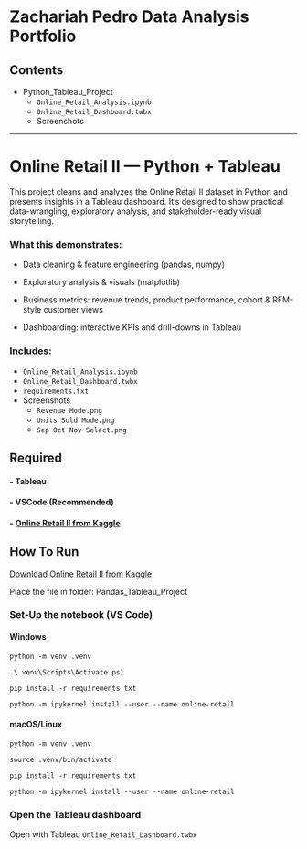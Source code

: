 # Zachariah Pedro Data Analysis Portfolio
## Contents
- Python_Tableau_Project
  - `Online_Retail_Analysis.ipynb`
  - `Online_Retail_Dashboard.twbx`
  - Screenshots
---
# Online Retail II — Python + Tableau

This project cleans and analyzes the Online Retail II dataset in Python and presents insights in 
a Tableau dashboard. It’s designed to show practical data-wrangling, exploratory analysis, and 
stakeholder-ready visual storytelling.



### What this demonstrates:

- Data cleaning & feature engineering (pandas, numpy)

- Exploratory analysis & visuals (matplotlib)

- Business metrics: revenue trends, product performance, cohort & RFM-style customer views

- Dashboarding: interactive KPIs and drill-downs in Tableau



### Includes:
- `Online_Retail_Analysis.ipynb`
- `Online_Retail_Dashboard.twbx`
- `requirements.txt`
- Screenshots
	- `Revenue Mode.png`
	- `Units Sold Mode.png`
	- `Sep Oct Nov Select.png`

## Required 
#### - Tableau
#### - VSCode (Recommended)
#### - [Online Retail II from Kaggle](https://www.kaggle.com/datasets/lakshmi25npathi/online-retail-dataset)

## How To Run


  [Download Online Retail II from Kaggle](https://www.kaggle.com/datasets/lakshmi25npathi/online-retail-dataset)

  Place the file in folder: Pandas_Tableau_Project



### Set-Up the notebook (VS Code)


#### Windows

    python -m venv .venv

    .\.venv\Scripts\Activate.ps1

    pip install -r requirements.txt

    python -m ipykernel install --user --name online-retail

 

#### macOS/Linux

    python -m venv .venv

    source .venv/bin/activate

    pip install -r requirements.txt

    python -m ipykernel install --user --name online-retail



### Open the Tableau dashboard

   Open with Tableau `Online_Retail_Dashboard.twbx` 

